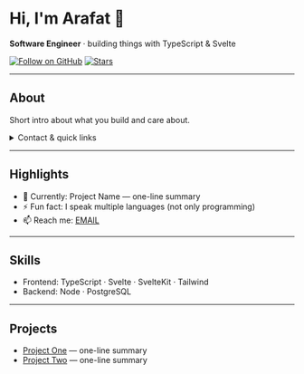 <!-- Replace placeholders: USERNAME, AVATAR_URL, EMAIL, LINKS -->

# Hi, I'm Arafat 👋

**Software Engineer** · building things with TypeScript & Svelte

[![Follow on GitHub](https://img.shields.io/github/followers/arafatiqbal?label=Follow&style=social)](https://github.com/arafatiqbal)
[![Stars](https://img.shields.io/github/stars/arafatiqbal?style=flat)](https://github.com/arafatiqbal?tab=repositories)

---

## About
Short intro about what you build and care about.

<details>
  <summary>Contact & quick links</summary>

  - Email: [EMAIL](mailto:EMAIL)
  - Blog / Notes: LINK
  - Resume: LINK
</details>

---

## Highlights
- 🔭 Currently: Project Name — one-line summary  
- ⚡ Fun fact: I speak multiple languages (not only programming)  
- 📫 Reach me: [EMAIL](mailto:EMAIL)

---

## Skills
- Frontend: TypeScript · Svelte · SvelteKit · Tailwind
- Backend: Node · PostgreSQL

---

## Projects
- [Project One](LINK) — one-line summary  
- [Project Two](LINK) — one-line summary
